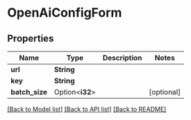 # OpenAiConfigForm

## Properties

Name | Type | Description | Notes
------------ | ------------- | ------------- | -------------
**url** | **String** |  | 
**key** | **String** |  | 
**batch_size** | Option<**i32**> |  | [optional]

[[Back to Model list]](../README.md#documentation-for-models) [[Back to API list]](../README.md#documentation-for-api-endpoints) [[Back to README]](../README.md)


